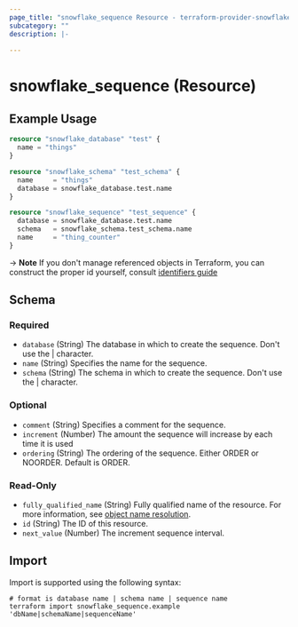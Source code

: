 ```yaml
---
page_title: "snowflake_sequence Resource - terraform-provider-snowflake"
subcategory: ""
description: |-
  
---
```


# snowflake_sequence (Resource)



## Example Usage

```terraform
resource "snowflake_database" "test" {
  name = "things"
}

resource "snowflake_schema" "test_schema" {
  name     = "things"
  database = snowflake_database.test.name
}

resource "snowflake_sequence" "test_sequence" {
  database = snowflake_database.test.name
  schema   = snowflake_schema.test_schema.name
  name     = "thing_counter"
}
```

-> **Note** If you don't manage referenced objects in Terraform, you can construct the proper id yourself, consult [identifiers guide](https://registry.terraform.io/providers/Snowflake-Labs/snowflake/latest/docs/guides/identifiers#new-computed-fully-qualified-name-field-in-resources)
<!-- TODO(SNOW-1634854): include an example showing both methods-->

<!-- schema generated by tfplugindocs -->
## Schema

### Required

- `database` (String) The database in which to create the sequence. Don't use the | character.
- `name` (String) Specifies the name for the sequence.
- `schema` (String) The schema in which to create the sequence. Don't use the | character.

### Optional

- `comment` (String) Specifies a comment for the sequence.
- `increment` (Number) The amount the sequence will increase by each time it is used
- `ordering` (String) The ordering of the sequence. Either ORDER or NOORDER. Default is ORDER.

### Read-Only

- `fully_qualified_name` (String) Fully qualified name of the resource. For more information, see [object name resolution](https://docs.snowflake.com/en/sql-reference/name-resolution).
- `id` (String) The ID of this resource.
- `next_value` (Number) The increment sequence interval.

## Import

Import is supported using the following syntax:

```shell
# format is database name | schema name | sequence name
terraform import snowflake_sequence.example 'dbName|schemaName|sequenceName'
```
